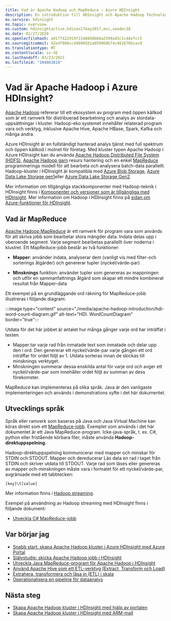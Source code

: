 ```yaml
---
title: Vad är Apache Hadoop och MapReduce – Azure HDInsight
description: En introduktion till HDInsight och Apache Hadoop Technology stack och komponenter.
ms.service: hdinsight
ms.topic: overview
ms.custom: hdinsightactive,hdiseo17may2017,mvc,seodec18
ms.date: 02/27/2020
ms.openlocfilehash: ad1f7422919f224889db84a2599ad3c1c48efcc5
ms.sourcegitcommit: 42e4f986ccd4090581a059969b74c461b70bcac0
ms.translationtype: MT
ms.contentlocale: sv-SE
ms.lasthandoff: 03/23/2021
ms.locfileid: "104863818"
---
```

# <a name="what-is-apache-hadoop-in-azure-hdinsight"></a>Vad är Apache Hadoop i Azure HDInsight?

[Apache Hadoop](https://hadoop.apache.org/) refererar till ett ekosystem av program med öppen källkod som är ett ramverk för distribuerad bearbetning och analys av stordata-uppsättningar i kluster. Hadoop-eko systemet innehåller relaterad program vara och verktyg, inklusive Apache Hive, Apache HBase, Spark, Kafka och många andra.

Azure HDInsight är en fullständigt hanterad analys tjänst med full spektrum och öppen källkod i molnet för företag. Med kluster typen Apache Hadoop i Azure HDInsight kan du använda [Apache Hadoop Distributed File System (HDFS)](https://hadoop.apache.org/docs/current/hadoop-project-dist/hadoop-hdfs/HdfsUserGuide.html), [Apache Hadoop garn](https://hadoop.apache.org/docs/current/hadoop-yarn/hadoop-yarn-site/YARN.html) resurs hantering och en enkel [MapReduce](https://hadoop.apache.org/docs/current/hadoop-mapreduce-client/hadoop-mapreduce-client-core/MapReduceTutorial.html) programmerings modell för att bearbeta och analysera batch-data parallellt.  Hadoop-kluster i HDInsight är kompatibla med [Azure Blob Storage](../../storage/common/storage-introduction.md), [Azure Data Lake Storage gen1](../../data-lake-store/data-lake-store-overview.md)eller [Azure Data Lake Storage Gen2](../../storage/blobs/data-lake-storage-introduction.md).

Mer information om tillgängliga stackkomponenter med Hadoop-teknik i HDInsight finns i [Komponenter och versioner som är tillgängliga med HDInsight](../hdinsight-component-versioning.md). Mer information om Hadoop i HDInsight finns på [sidan om Azure-funktioner för HDInsight](https://azure.microsoft.com/services/hdinsight/).

## <a name="what-is-mapreduce"></a>Vad är MapReduce

[Apache Hadoop MapReduce](https://hadoop.apache.org/docs/current/hadoop-mapreduce-client/hadoop-mapreduce-client-core/MapReduceTutorial.html) är ett ramverk för program vara som används för att skriva jobb som bearbetar stora mängder data. Indata delas upp i oberoende segment. Varje segment bearbetas parallellt över noderna i klustret. Ett MapReduce-jobb består av två funktioner:

* **Mapper**: använder indata, analyserar dem (vanligt vis med filter-och sorterings åtgärder) och genererar tupler (nyckel/värde-par)

* **Minsknings** funktion: använder tupler som genereras av mappningen och utför en sammanfattnings åtgärd som skapar ett mindre kombinerat resultat från Mapper-data

Ett exempel på en grundläggande ord räkning för MapReduce-jobb illustreras i följande diagram:

 :::image type="content" source="./media/apache-hadoop-introduction/hdi-word-count-diagram.gif" alt-text="HDI. WordCountDiagram" border="true":::

Utdata för det här jobbet är antalet hur många gånger varje ord har inträffat i texten.

* Mapper tar varje rad från inmatade text som inmatade och delar upp den i ord. Den genererar ett nyckel/värde-par varje gången ett ord inträffar för ordet följt av 1. Utdata sorteras innan de skickas till minsknings verktyget.
* Minskningen summerar dessa enskilda antal för varje ord och avger ett nyckel/värde-par som innehåller ordet följt av summan av dess förekomster.

MapReduce kan implementeras på olika språk. Java är den vanligaste implementeringen och används i demonstrations syfte i det här dokumentet.

## <a name="development-languages"></a>Utvecklings språk

Språk eller ramverk som baseras på Java och Java Virtual Machine kan köras direkt som ett [MapReduce-jobb](..//hadoop/submit-apache-hadoop-jobs-programmatically.md). Exemplet som används i det här dokumentet är ett Java MapReduce-program. Icke-java-språk, t. ex. C#, python eller fristående körbara filer, måste använda **Hadoop-direktuppspelning**.

Hadoop-direktuppspelning kommunicerar med mapper och minskar för STDIN och STDOUT. Mapper och dereducerar Läs data en rad i taget från STDIN och skriver utdata till STDOUT. Varje rad som läses eller genereras av mapper och-minskningen måste vara i formatet för ett nyckel/värde-par, avgränsade med ett tabbtecken:

`[key]\t[value]`

Mer information finns i [Hadoop streaming](https://hadoop.apache.org/docs/current/hadoop-streaming/HadoopStreaming.html).

Exempel på användning av Hadoop streaming med HDInsight finns i följande dokument:

* [Utveckla C# MapReduce-jobb](apache-hadoop-dotnet-csharp-mapreduce-streaming.md)

## <a name="where-do-i-start"></a>Var börjar jag

* [Snabb start: skapa Apache Hadoop kluster i Azure HDInsight med Azure Portal](../hadoop/apache-hadoop-linux-create-cluster-get-started-portal.md)
* [Självstudie: skicka Apache Hadoop jobb i HDInsight](../hadoop/submit-apache-hadoop-jobs-programmatically.md)
* [Utveckla Java MapReduce-program för Apache Hadoop i HDInsight](../hadoop/apache-hadoop-develop-deploy-java-mapreduce-linux.md)
* [Använd Apache Hive som ett ETL-verktyg (Extract, Transform och Load)](../hadoop/apache-hadoop-using-apache-hive-as-an-etl-tool.md)
* [Extrahera, transformera och läsa in (ETL) i skala](../hadoop/apache-hadoop-etl-at-scale.md)
* [Operationalisera en pipeline för dataanalys](../hdinsight-operationalize-data-pipeline.md)

## <a name="next-steps"></a>Nästa steg

* [Skapa Apache Hadoop kluster i HDInsight med hjälp av portalen](../hadoop/apache-hadoop-linux-create-cluster-get-started-portal.md)
* [Skapa Apache Hadoop kluster i HDInsight med ARM-mall](../hadoop/apache-hadoop-linux-tutorial-get-started.md)